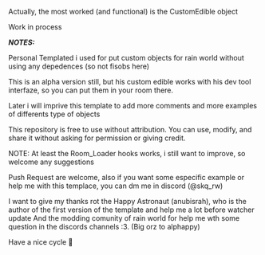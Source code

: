 
Actually, the most worked (and functional) is the CustomEdible object

Work in process

***NOTES:***

Personal Templated i used for put custom objects for rain world without using any depedences (so not fisobs here)

This is an alpha version still, but his custom edible works with his dev tool interfaze, so you can put them in your room there.

Later i will imprive this template to add more comments and more examples of differents type of objects

This repository is free to use without attribution.
You can use, modify, and share it without asking for permission or giving credit.

NOTE: At least the Room_Loader hooks works, i still want to improve, so welcome any suggestions

Push Request are welcome, also if you want some especific example or help me with this templace, you can dm me in discord (@skq_rw)

I want to give my thanks rot the Happy Astronaut (anubisrah), who is the author of the first version of the template and help me a lot before watcher update
And the modding comunity of rain world for help me wth some question in the discords channels :3. (Big orz to alphappy)

Have a nice cycle 🥳
